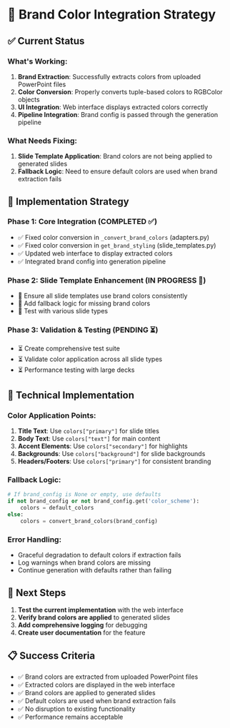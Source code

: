 # 🎨 Brand Color Integration Strategy

## ✅ Current Status

### What's Working:
1. **Brand Extraction**: Successfully extracts colors from uploaded PowerPoint files
2. **Color Conversion**: Properly converts tuple-based colors to RGBColor objects
3. **UI Integration**: Web interface displays extracted colors correctly
4. **Pipeline Integration**: Brand config is passed through the generation pipeline

### What Needs Fixing:
1. **Slide Template Application**: Brand colors are not being applied to generated slides
2. **Fallback Logic**: Need to ensure default colors are used when brand extraction fails

## 🎯 Implementation Strategy

### Phase 1: Core Integration (COMPLETED ✅)
- ✅ Fixed color conversion in `_convert_brand_colors` (adapters.py)
- ✅ Fixed color conversion in `get_brand_styling` (slide_templates.py)
- ✅ Updated web interface to display extracted colors
- ✅ Integrated brand config into generation pipeline

### Phase 2: Slide Template Enhancement (IN PROGRESS 🔄)
- 🔄 Ensure all slide templates use brand colors consistently
- 🔄 Add fallback logic for missing brand colors
- 🔄 Test with various slide types

### Phase 3: Validation & Testing (PENDING ⏳)
- ⏳ Create comprehensive test suite
- ⏳ Validate color application across all slide types
- ⏳ Performance testing with large decks

## 🔧 Technical Implementation

### Color Application Points:
1. **Title Text**: Use `colors["primary"]` for slide titles
2. **Body Text**: Use `colors["text"]` for main content
3. **Accent Elements**: Use `colors["secondary"]` for highlights
4. **Backgrounds**: Use `colors["background"]` for slide backgrounds
5. **Headers/Footers**: Use `colors["primary"]` for consistent branding

### Fallback Logic:
```python
# If brand_config is None or empty, use defaults
if not brand_config or not brand_config.get('color_scheme'):
    colors = default_colors
else:
    colors = convert_brand_colors(brand_config)
```

### Error Handling:
- Graceful degradation to default colors if extraction fails
- Log warnings when brand colors are missing
- Continue generation with defaults rather than failing

## 🚀 Next Steps

1. **Test the current implementation** with the web interface
2. **Verify brand colors are applied** to generated slides
3. **Add comprehensive logging** for debugging
4. **Create user documentation** for the feature

## 📋 Success Criteria

- ✅ Brand colors are extracted from uploaded PowerPoint files
- ✅ Extracted colors are displayed in the web interface
- ✅ Brand colors are applied to generated slides
- ✅ Default colors are used when brand extraction fails
- ✅ No disruption to existing functionality
- ✅ Performance remains acceptable
